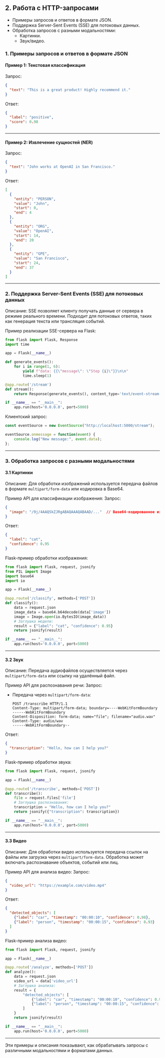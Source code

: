 ## 2. Работа с HTTP-запросами
- Примеры запросов и ответов в формате JSON.
- Поддержка Server-Sent Events (SSE) для потоковых данных.
- Обработка запросов с разными модальностями:
  - Картинки.
  - Звук/видео.


### 1. Примеры запросов и ответов в формате JSON

#### Пример 1: Текстовая классификация
Запрос:
```json
{
  "text": "This is a great product! Highly recommend it."
}
```

Ответ:
```json
{
  "label": "positive",
  "score": 0.98
}
```

---

#### Пример 2: Извлечение сущностей (NER)
Запрос:
```json
{
  "text": "John works at OpenAI in San Francisco."
}
```

Ответ:
```json
[
  {
    "entity": "PERSON",
    "value": "John",
    "start": 0,
    "end": 4
  },
  {
    "entity": "ORG",
    "value": "OpenAI",
    "start": 14,
    "end": 20
  },
  {
    "entity": "GPE",
    "value": "San Francisco",
    "start": 24,
    "end": 37
  }
]
```

---

### 2. Поддержка Server-Sent Events (SSE) для потоковых данных

Описание:
SSE позволяет клиенту получать данные от сервера в режиме реального времени. Подходит для потоковых ответов, таких как генерация текста или трансляция событий.

Пример реализации SSE-сервера на Flask:
```python
from flask import Flask, Response
import time

app = Flask(__name__)

def generate_events():
    for i in range(1, 6):
        yield f"data: {{\"message\": \"Step {i}\"}}\n\n"
        time.sleep(1)

@app.route('/stream')
def stream():
    return Response(generate_events(), content_type='text/event-stream')

if __name__ == "__main__":
    app.run(host='0.0.0.0', port=5000)
```

Клиентский запрос:
```javascript
const eventSource = new EventSource("http://localhost:5000/stream");

eventSource.onmessage = function(event) {
    console.log("New message:", event.data);
};
```

---

### 3. Обработка запросов с разными модальностями

#### 3.1 Картинки

Описание:
Для обработки изображений используется передача файлов в формате `multipart/form-data` или кодировка в Base64.

Пример API для классификации изображения:
Запрос:
```json
{
  "image": "/9j/4AAQSkZJRgABAQAAAQABAAD/..."  // Base64-кодированное изображение
}
```

Ответ:
```json
{
  "label": "cat",
  "confidence": 0.95
}
```

Flask-пример обработки изображения:
```python
from flask import Flask, request, jsonify
from PIL import Image
import base64
import io

app = Flask(__name__)

@app.route('/classify', methods=['POST'])
def classify():
    data = request.json
    image_data = base64.b64decode(data['image'])
    image = Image.open(io.BytesIO(image_data))
    # Заглушка модели:
    result = {"label": "cat", "confidence": 0.95}
    return jsonify(result)

if __name__ == "__main__":
    app.run(host='0.0.0.0', port=5000)
```

---

#### 3.2 Звук

Описание:
Передача аудиофайлов осуществляется через `multipart/form-data` или ссылку на удалённый файл.

Пример API для распознавания речи:
Запрос:
- Передача через `multipart/form-data`:
  ```
  POST /transcribe HTTP/1.1
  Content-Type: multipart/form-data; boundary=----WebKitFormBoundary
  ------WebKitFormBoundary
  Content-Disposition: form-data; name="file"; filename="audio.wav"
  Content-Type: audio/wav
  ------WebKitFormBoundary--
  ```

Ответ:
```json
{
  "transcription": "Hello, how can I help you?"
}
```

Flask-пример обработки звука:
```python
from flask import Flask, request, jsonify

app = Flask(__name__)

@app.route('/transcribe', methods=['POST'])
def transcribe():
    file = request.files['file']
    # Заглушка распознавания:
    transcription = "Hello, how can I help you?"
    return jsonify({"transcription": transcription})

if __name__ == "__main__":
    app.run(host='0.0.0.0', port=5000)
```

---

#### 3.3 Видео

Описание:
Для обработки видео используется передача ссылок на файлы или загрузка через `multipart/form-data`. Обработка может включать распознавание объектов, событий или лиц.

Пример API для анализа видео:
Запрос:
```json
{
  "video_url": "https://example.com/video.mp4"
}
```

Ответ:
```json
{
  "detected_objects": [
    {"label": "car", "timestamp": "00:00:10", "confidence": 0.98},
    {"label": "person", "timestamp": "00:00:15", "confidence": 0.93}
  ]
}
```

Flask-пример анализа видео:
```python
from flask import Flask, request, jsonify

app = Flask(__name__)

@app.route('/analyze', methods=['POST'])
def analyze():
    data = request.json
    video_url = data['video_url']
    # Заглушка анализа:
    result = {
        "detected_objects": [
            {"label": "car", "timestamp": "00:00:10", "confidence": 0.98},
            {"label": "person", "timestamp": "00:00:15", "confidence": 0.93}
        ]
    }
    return jsonify(result)

if __name__ == "__main__":
    app.run(host='0.0.0.0', port=5000)
```

---

Эти примеры и описания показывают, как обрабатывать запросы с различными модальностями и форматами данных.